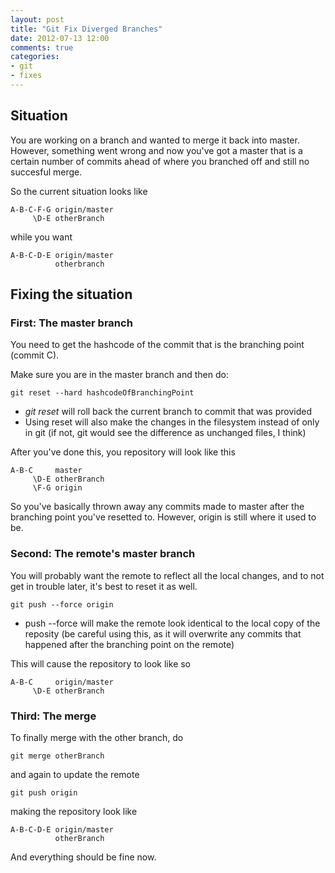 ```yaml
---
layout: post
title: "Git Fix Diverged Branches"
date: 2012-07-13 12:00
comments: true
categories: 
- git
- fixes
---
```


## Situation

You are working on a branch and wanted to merge it back into master. However, something went wrong and now you've got a master that is a certain number of commits ahead of where you branched off and still no succesful merge.

So the current situation looks like

    A-B-C-F-G origin/master
         \D-E otherBranch
         
while you want

    A-B-C-D-E origin/master
              otherbranch

## Fixing the situation

### First: The master branch

You need to get the hashcode of the commit that is the branching point (commit C).

Make sure you are in the master branch and then do:

    git reset --hard hashcodeOfBranchingPoint
    
* _git reset_ will roll back the current branch to commit that was provided
* Using reset will also make the changes in the filesystem instead of only in git (if not, git would see the difference as unchanged files, I think)

After you've done this, you repository will look like this

    A-B-C     master
         \D-E otherBranch
         \F-G origin
So you've basically thrown away any commits made to master after the branching point you've resetted to. However, origin is still where it used to be.

### Second: The remote's master branch

You will probably want the remote to reflect all the local changes, and to not get in trouble later, it's best to reset it as well.

    git push --force origin
    
* push --force will make the remote look identical to the local copy of the reposity (be careful using this, as it will overwrite any commits that happened after the branching point on the remote)

This will cause the repository to look like so

    A-B-C     origin/master
         \D-E otherBranch

### Third: The merge

To finally merge with the other branch, do

    git merge otherBranch
    
and again to update the remote

    git push origin
    
making the repository look like

    A-B-C-D-E origin/master
              otherBranch
    
And everything should be fine now.



